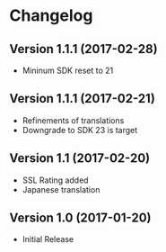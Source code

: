 # Changelog #

## Version 1.1.1 (2017-02-28) ##
- Mininum SDK reset to 21

## Version 1.1.1 (2017-02-21) ##
- Refinements of translations
- Downgrade to SDK 23 is target

## Version 1.1 (2017-02-20) ##
- SSL Rating added
- Japanese translation

## Version 1.0 (2017-01-20) ##
- Initial Release
